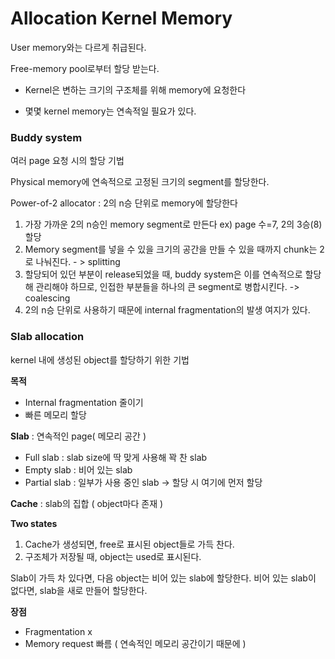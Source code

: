 # Allocation Kernel Memory

User memory와는 다르게 취급된다.

Free-memory pool로부터 할당 받는다.

- Kernel은 변하는 크기의 구조체를 위해 memory에 요청한다

- 몇몇 kernel memory는 연속적일 필요가 있다.

### Buddy system

여러 page 요청 시의 할당 기법

Physical memory에 연속적으로 고정된 크기의 segment를 할당한다.

Power-of-2 allocator : 2의 n승 단위로 memory에 할당한다

1. 가장 가까운 2의 n승인 memory segment로 만든다 ex) page 수=7, 2의 3승(8) 할당
2. Memory segment를 넣을 수 있을 크기의 공간을 만들 수 있을 때까지 chunk는 2로 나눠진다. -
   &gt; splitting
3. 할당되어 있던 부분이 release되었을 때, buddy system은 이를 연속적으로 할당해 관리해야
   하므로, 인접한 부분들을 하나의 큰 segment로 병합시킨다. -&gt; coalescing
4. 2의 n승 단위로 사용하기 때문에 internal fragmentation의 발생 여지가 있다.

### Slab allocation

kernel 내에 생성된 object를 할당하기 위한 기법

**목적**

- Internal fragmentation 줄이기
- 빠른 메모리 할당

**Slab** : 연속적인 page( 메모리 공간 )

- Full slab : slab size에 딱 맞게 사용해 꽉 찬 slab
- Empty slab : 비어 있는 slab
- Partial slab : 일부가 사용 중인 slab -&gt; 할당 시 여기에 먼저 할당

**Cache** : slab의 집합 ( object마다 존재 )

**Two states**

1. Cache가 생성되면, free로 표시된 object들로 가득 찬다.
2. 구조체가 저장될 때, object는 used로 표시된다.

Slab이 가득 차 있다면, 다음 object는 비어 있는 slab에 할당한다. 비어 있는 slab이 없다면, slab을
새로 만들어 할당한다.

**장점**

- Fragmentation x
- Memory request 빠름 ( 연속적인 메모리 공간이기 때문에 )